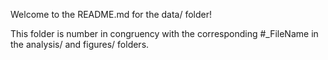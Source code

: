 Welcome to the README.md for the data/ folder! 

This folder is number in congruency with the corresponding #_FileName in the analysis/ and figures/ folders.  
